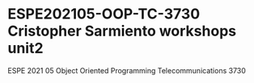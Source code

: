 # ESPE202105-OOP-TC-3730 Cristopher Sarmiento workshops unit2
ESPE 2021 05 Object Oriented Programming Telecommunications 3730
